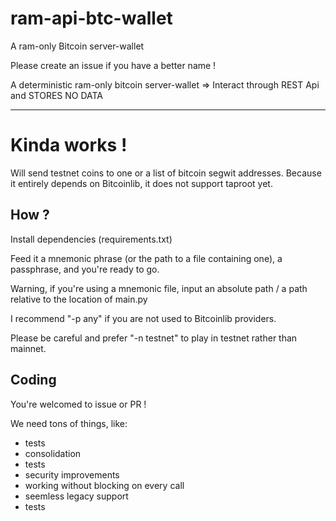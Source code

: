 # ram-api-btc-wallet
A ram-only Bitcoin server-wallet

Please create an issue if you have a better name !

A deterministic ram-only bitcoin server-wallet => Interact through REST Api and STORES NO DATA

-----
# Kinda works !
Will send testnet coins to one or a list of bitcoin segwit addresses.
Because it entirely depends on Bitcoinlib, it does not support taproot yet.

## How ?

Install dependencies (requirements.txt)

Feed it a mnemonic phrase (or the path to a file containing one), a passphrase, and you're ready to go.

Warning, if you're using a mnemonic file, input an absolute path / a path relative to the location of main.py

I recommend "-p any" if you are not used to Bitcoinlib providers.

Please be careful and prefer "-n testnet" to play in testnet rather than mainnet.

## Coding

You're welcomed to issue or PR !

We need tons of things, like:
- tests
- consolidation
- tests
- security improvements
- working without blocking on every call
- seemless legacy support
- tests
